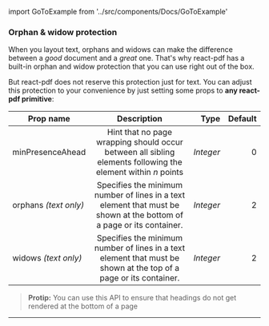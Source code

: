 import GoToExample from '../src/components/Docs/GoToExample'

### Orphan & widow protection

When you layout text, orphans and widows can make the difference between a _good_ document and a _great_ one. That's why react-pdf has a built-in orphan and widow protection that you can use right out of the box.

But react-pdf does not reserve this protection just for text. You can adjust this protection to your convenience by just setting some props to **any react-pdf primitive**:

| Prop name             |                                                     Description                                                      |      Type | Default |
| --------------------- | :------------------------------------------------------------------------------------------------------------------: | --------: | ------: |
| minPresenceAhead      |     Hint that no page wrapping should occur between all sibling elements following the element within _n_ points     | _Integer_ |       0 |
| orphans _(text only)_ | Specifies the minimum number of lines in a text element that must be shown at the bottom of a page or its container. | _Integer_ |       2 |
| widows _(text only)_  |  Specifies the minimum number of lines in a text element that must be shown at the top of a page or its container.   | _Integer_ |       2 |

> **Protip:** You can use this API to ensure that headings do not get rendered at the bottom of a page

<GoToExample />

---
